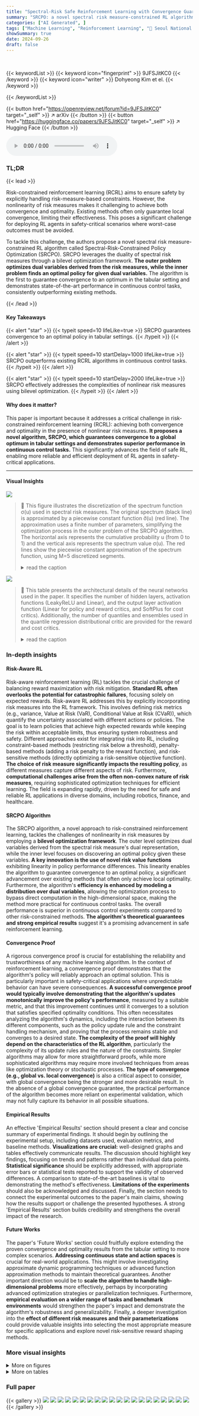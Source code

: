 ```yaml
---
title: "Spectral-Risk Safe Reinforcement Learning with Convergence Guarantees"
summary: "SRCPO: a novel spectral risk measure-constrained RL algorithm guaranteeing convergence to a global optimum, outperforming existing methods in continuous control tasks."
categories: ["AI Generated", ]
tags: ["Machine Learning", "Reinforcement Learning", "🏢 Seoul National University",]
showSummary: true
date: 2024-09-26
draft: false
---
```


<br>

{{< keywordList >}}
{{< keyword icon="fingerprint" >}} 9JFSJitKC0 {{< /keyword >}}
{{< keyword icon="writer" >}} Dohyeong Kim et el. {{< /keyword >}}
 
{{< /keywordList >}}

{{< button href="https://openreview.net/forum?id=9JFSJitKC0" target="_self" >}}
↗ arXiv
{{< /button >}}
{{< button href="https://huggingface.co/papers/9JFSJitKC0" target="_self" >}}
↗ Hugging Face
{{< /button >}}



<audio controls>
    <source src="https://ai-paper-reviewer.com/9JFSJitKC0/podcast.wav" type="audio/wav">
    Your browser does not support the audio element.
</audio>


### TL;DR


{{< lead >}}

Risk-constrained reinforcement learning (RCRL) aims to ensure safety by explicitly handling risk-measure-based constraints. However, the nonlinearity of risk measures makes it challenging to achieve both convergence and optimality.  Existing methods often only guarantee local convergence, limiting their effectiveness.  This poses a significant challenge for deploying RL agents in safety-critical scenarios where worst-case outcomes must be avoided.



To tackle this challenge, the authors propose a novel spectral risk measure-constrained RL algorithm called Spectral-Risk-Constrained Policy Optimization (SRCPO). SRCPO leverages the duality of spectral risk measures through a bilevel optimization framework. **The outer problem optimizes dual variables derived from the risk measures, while the inner problem finds an optimal policy for given dual variables.** The algorithm is the first to guarantee convergence to an optimum in the tabular setting and demonstrates state-of-the-art performance in continuous control tasks, consistently outperforming existing methods.

{{< /lead >}}


#### Key Takeaways

{{< alert "star" >}}
{{< typeit speed=10 lifeLike=true >}} SRCPO guarantees convergence to an optimal policy in tabular settings. {{< /typeit >}}
{{< /alert >}}

{{< alert "star" >}}
{{< typeit speed=10 startDelay=1000 lifeLike=true >}} SRCPO outperforms existing RCRL algorithms in continuous control tasks. {{< /typeit >}}
{{< /alert >}}

{{< alert "star" >}}
{{< typeit speed=10 startDelay=2000 lifeLike=true >}} SRCPO effectively addresses the complexities of nonlinear risk measures using bilevel optimization. {{< /typeit >}}
{{< /alert >}}

#### Why does it matter?
This paper is important because it addresses a critical challenge in risk-constrained reinforcement learning (RCRL): achieving both convergence and optimality in the presence of nonlinear risk measures. **It proposes a novel algorithm, SRCPO, which guarantees convergence to a global optimum in tabular settings and demonstrates superior performance in continuous control tasks.** This significantly advances the field of safe RL, enabling more reliable and efficient deployment of RL agents in safety-critical applications.

------
#### Visual Insights



![](https://ai-paper-reviewer.com/9JFSJitKC0/figures_5_1.jpg)

> 🔼 This figure illustrates the discretization of the spectrum function σ(u) used in spectral risk measures.  The original spectrum (black line) is approximated by a piecewise constant function ỡ(u) (red line). The approximation uses a finite number of parameters, simplifying the optimization process in the outer problem of the SRCPO algorithm. The horizontal axis represents the cumulative probability u (from 0 to 1) and the vertical axis represents the spectrum value σ(u). The red lines show the piecewise constant approximation of the spectrum function, using M=5 discretized segments.
> <details>
> <summary>read the caption</summary>
> Figure 1: Discretization of spectrum.
> </details>





![](https://ai-paper-reviewer.com/9JFSJitKC0/tables_24_1.jpg)

> 🔼 This table presents the architectural details of the neural networks used in the paper. It specifies the number of hidden layers, activation functions (LeakyReLU and Linear), and the output layer activation function (Linear for policy and reward critics, and SoftPlus for cost critics).  Additionally, the number of quantiles and ensembles used in the quantile regression distributional critic are provided for the reward and cost critics.
> <details>
> <summary>read the caption</summary>
> Table 1: Details of network structures.
> </details>





### In-depth insights


#### Risk-Aware RL
Risk-aware reinforcement learning (RL) tackles the crucial challenge of balancing reward maximization with risk mitigation.  **Standard RL often overlooks the potential for catastrophic failures**, focusing solely on expected rewards. Risk-aware RL addresses this by explicitly incorporating risk measures into the RL framework.  This involves defining risk metrics (e.g., variance, Value at Risk (VaR), Conditional Value at Risk (CVaR)), which quantify the uncertainty associated with different actions or policies.  The goal is to learn policies that achieve high expected rewards while keeping the risk within acceptable limits, thus ensuring system robustness and safety.  Different approaches exist for integrating risk into RL, including constraint-based methods (restricting risk below a threshold), penalty-based methods (adding a risk penalty to the reward function), and risk-sensitive methods (directly optimizing a risk-sensitive objective function). **The choice of risk measure significantly impacts the resulting policy**, as different measures capture different aspects of risk.  Furthermore, **computational challenges arise from the often non-convex nature of risk measures**, requiring sophisticated optimization techniques for efficient learning. The field is expanding rapidly, driven by the need for safe and reliable RL applications in diverse domains, including robotics, finance, and healthcare.

#### SRCPO Algorithm
The SRCPO algorithm, a novel approach to risk-constrained reinforcement learning, tackles the challenges of nonlinearity in risk measures by employing a **bilevel optimization framework**.  The outer level optimizes dual variables derived from the spectral risk measure's dual representation, while the inner level focuses on discovering an optimal policy given these variables.  **A key innovation is the use of novel risk value functions** exhibiting linearity in policy performance differences. This linearity enables the algorithm to guarantee convergence to an optimal policy, a significant advancement over existing methods that often only achieve local optimality.  Furthermore, the algorithm's **efficiency is enhanced by modeling a distribution over dual variables**, allowing the optimization process to bypass direct computation in the high-dimensional space, making the method more practical for continuous control tasks.  The overall performance is superior in continuous control experiments compared to other risk-constrained methods.  **The algorithm's theoretical guarantees and strong empirical results** suggest it's a promising advancement in safe reinforcement learning.

#### Convergence Proof
A rigorous convergence proof is crucial for establishing the reliability and trustworthiness of any machine learning algorithm.  In the context of reinforcement learning, a convergence proof demonstrates that the algorithm's policy will reliably approach an optimal solution. This is particularly important in safety-critical applications where unpredictable behavior can have severe consequences.  **A successful convergence proof would typically involve demonstrating that the algorithm's updates monotonically improve the policy's performance**, measured by a suitable metric, and that this improvement continues until it converges to a solution that satisfies specified optimality conditions. This often necessitates analyzing the algorithm's dynamics, including the interaction between its different components, such as the policy update rule and the constraint handling mechanism, and proving that the process remains stable and converges to a desired state.  **The complexity of the proof will highly depend on the characteristics of the RL algorithm**, particularly the complexity of its update rules and the nature of the constraints. Simpler algorithms may allow for more straightforward proofs, while more sophisticated algorithms may require more involved techniques from areas like optimization theory or stochastic processes.  **The type of convergence (e.g., global vs. local convergence)** is also a critical aspect to consider, with global convergence being the stronger and more desirable result. In the absence of a global convergence guarantee, the practical performance of the algorithm becomes more reliant on experimental validation, which may not fully capture its behavior in all possible situations.

#### Empirical Results
An effective 'Empirical Results' section should present a clear and concise summary of experimental findings. It should begin by outlining the experimental setup, including datasets used, evaluation metrics, and baseline methods.  **Visualizations are crucial:** well-designed graphs and tables effectively communicate results.  The discussion should highlight key findings, focusing on trends and patterns rather than individual data points.  **Statistical significance** should be explicitly addressed, with appropriate error bars or statistical tests reported to support the validity of observed differences.  A comparison to state-of-the-art baselines is vital to demonstrating the method's effectiveness.  **Limitations of the experiments** should also be acknowledged and discussed.  Finally, the section needs to connect the experimental outcomes to the paper's main claims, showing how the results support or challenge the presented hypotheses. A strong 'Empirical Results' section builds credibility and strengthens the overall impact of the research.

#### Future Works
The paper's 'Future Works' section could fruitfully explore extending the proven convergence and optimality results from the tabular setting to more complex scenarios.  **Addressing continuous state and action spaces** is crucial for real-world applications.  This might involve investigating approximate dynamic programming techniques or advanced function approximation methods to maintain theoretical guarantees.  Another important direction would be to **scale the algorithm to handle high-dimensional problems** more effectively, perhaps by incorporating advanced optimization strategies or parallelization techniques.  Furthermore, **empirical evaluation on a wider range of tasks and benchmark environments** would strengthen the paper's impact and demonstrate the algorithm's robustness and generalizability.  Finally, a deeper investigation into the **effect of different risk measures and their parameterizations** could provide valuable insights into selecting the most appropriate measure for specific applications and explore novel risk-sensitive reward shaping methods.


### More visual insights

<details>
<summary>More on figures
</summary>


![](https://ai-paper-reviewer.com/9JFSJitKC0/figures_7_1.jpg)

> 🔼 This figure displays the training curves for two legged robot locomotion tasks (quadrupedal and bipedal).  It compares several reinforcement learning algorithms (SRCPO, CPPO, CVaR-CPO, SDAC, WCSAC-D, and SDPO) across four metrics: reward sum, and three cost rates (Cost Rate 1, 2, 3).  Each algorithm's performance is shown as a line plot, with shaded areas representing standard deviations.  Horizontal lines represent the constraint thresholds for cost rates. The figure illustrates the relative performance of each algorithm in achieving high rewards while satisfying multiple constraints.
> <details>
> <summary>read the caption</summary>
> Figure 2: Training curves of the legged robot locomotion tasks. The upper graph shows results for the quadrupedal robot, and the lower one is for the bipedal robot. The solid line in each graph represents the average of each metric, and the shaded area indicates the standard deviation scaled by 0.5. The results are obtained by training each algorithm with five random seeds.
> </details>



![](https://ai-paper-reviewer.com/9JFSJitKC0/figures_8_1.jpg)

> 🔼 Training curves for four Safety Gymnasium tasks (point goal, car goal, point button, car button) comparing the proposed Spectral-Risk-Constrained Policy Optimization (SRCPO) method to four other safe reinforcement learning algorithms (CPPO, CVaR-CPO, SDAC, WCSAC-D, SDPO).  The plots show reward sum and cost rate over training time (environmental steps).  Shaded regions represent standard deviation (scaled by 0.2).  Each algorithm was run with five random seeds.
> <details>
> <summary>read the caption</summary>
> Figure 3: Training curves of the Safety Gymnasium tasks. The results for each task are displayed in columns, titled with the task name. The solid line represents the average of each metric, and the shaded area indicates the standard deviation scaled by 0.2. The results are obtained by training each algorithm with five random seeds.
> </details>



![](https://ai-paper-reviewer.com/9JFSJitKC0/figures_8_2.jpg)

> 🔼 This figure shows the correlation between cost rate and reward sum for different risk measures (Wang, CVaR, Pow) and risk levels (alpha).  The left panel displays ellipses representing the mean and standard deviation of the cost rate and reward sum for policies trained under each condition. The middle panels show the cost rate distributions, illustrating the effect of each risk measure and its associated risk level on the distribution of cost rates. The right panel shows the distribution of cost rates under different risk levels for CVaR specifically.
> <details>
> <summary>read the caption</summary>
> Figure 4: (Left) A correlation graph between cost rate and reward sum for policies trained in the point goal task under various risk measure constraints. The results are achieved by training policies with five random seeds for each risk measure and risk level. The center and radius of each ellipse show the average and standard deviation of the results from the five seeds, respectively. (Middle) Distribution graphs of the cost rate under different risk measure constraints. Locations of several percentiles (from the 50th to the 99th) are marked on the plot. The risk level of each risk measure is selected to have a similar cost rate. After training a policy in the point goal task, cost distributions have been collected by rolling out the trained policy across 500 episodes. (Right) Distribution graphs of the cost rate with different risk levels, a, under the CVaR constraint.
> </details>



![](https://ai-paper-reviewer.com/9JFSJitKC0/figures_23_1.jpg)

> 🔼 The figure shows four different environments used in the experiments. (a) and (b) are the Safety Gymnasium environments, where a point robot or a car-like robot needs to reach a goal position or press a button without colliding with obstacles. (c) and (d) are the legged robot locomotion environments, where a quadrupedal or a bipedal robot needs to track a desired velocity while maintaining balance and avoiding falls.
> <details>
> <summary>read the caption</summary>
> Figure 5: Rendered images of the Safety Gymnasium and the legged robot locomotion tasks.
> </details>



![](https://ai-paper-reviewer.com/9JFSJitKC0/figures_27_1.jpg)

> 🔼 This figure visualizes the original and discretized spectrum functions of the Wang risk measure for three different risk levels (α = 0.5, 1.0, 1.5).  The original spectrum, a continuous function, is compared against its discretized counterpart, which is a piecewise constant function obtained through the discretization process described in Section 6.1 of the paper. This process approximates the continuous spectrum with a finite number of parameters, making it computationally feasible to solve the optimization problem. The plots show how the discretized spectrum closely approximates the original, especially for lower values of u (cumulative distribution function). The differences are more noticeable at higher u values where the original spectrum function increases sharply.
> <details>
> <summary>read the caption</summary>
> Figure 6: Visualization of the spectrum function of the Wang risk measure and the discretized results.
> </details>



![](https://ai-paper-reviewer.com/9JFSJitKC0/figures_27_2.jpg)

> 🔼 This figure visualizes the original and discretized spectrum functions for the Wang risk measure at three different risk levels (α = 0.5, 1.0, 1.5). The discretization, a crucial step in the proposed SRCPO algorithm, approximates the original spectrum function using a finite number of parameters for computational tractability.  The plots show how the discretized spectrum closely follows the shape of the original spectrum, demonstrating the effectiveness of the discretization method.
> <details>
> <summary>read the caption</summary>
> Figure 6: Visualization of the spectrum function of the Wang risk measure and the discretized results.
> </details>



![](https://ai-paper-reviewer.com/9JFSJitKC0/figures_27_3.jpg)

> 🔼 This figure shows the training curves for the point goal task using different risk measures (Pow, CVaR, and Wang) and different risk levels (α).  Each measure's performance is plotted across five random seeds, with the solid line indicating the average reward and cost rate, and shaded area representing standard deviation. This illustrates the impact of different risk measures and levels on the reward achieved while maintaining cost constraints.
> <details>
> <summary>read the caption</summary>
> Figure 8: Training curves of the point goal task with different risk levels and risk measures. Each column shows the results on the risk measure whose name appears in the plot title. The solid line in each graph represents the average of each metric, and the shaded area indicates the standard deviation scaled by 0.2. The results are obtained by training algorithms with five random seeds.
> </details>



</details>




<details>
<summary>More on tables
</summary>


![](https://ai-paper-reviewer.com/9JFSJitKC0/tables_25_1.jpg)
> 🔼 This table lists the hyperparameter settings used in the experiments for all the algorithms, including the proposed SRCPO method and several baseline methods.  It covers various aspects of algorithm configuration, such as learning rates, batch sizes, numbers of updates, and parameters specific to certain algorithms like the trust region size for CPO and the entropy coefficient for SAC. The table helps clarify the experimental setup and ensure reproducibility of results.
> <details>
> <summary>read the caption</summary>
> Table 2: Description on hyperparameter settings.
> </details>

![](https://ai-paper-reviewer.com/9JFSJitKC0/tables_25_2.jpg)
> 🔼 This table presents the averaged training time for six different safe reinforcement learning algorithms on the point goal task of the safety gymnasium.  The training time is measured in hours, minutes, and seconds and averaged over five separate training runs for each algorithm.  The purpose is to provide a comparison of the computational efficiency of different methods.
> <details>
> <summary>read the caption</summary>
> Table 3: Training time for the point goal task averaged over five runs.
> </details>

![](https://ai-paper-reviewer.com/9JFSJitKC0/tables_26_1.jpg)
> 🔼 The table shows the results of the discretization of the Wang and Pow risk measures for different risk levels (α = 0.5, 1.0, 0.75, 0.9). For each risk measure and risk level, the table provides the optimized values of the parameters {nj} and {aj} for the discretized spectrum, as defined in equation (10). These parameters are obtained by minimizing the distance between the original spectrum function and its discretized version, as described in the paper.
> <details>
> <summary>read the caption</summary>
> Table 4: Discretization results.
> </details>

</details>




### Full paper

{{< gallery >}}
<img src="https://ai-paper-reviewer.com/9JFSJitKC0/1.png" class="grid-w50 md:grid-w33 xl:grid-w25" />
<img src="https://ai-paper-reviewer.com/9JFSJitKC0/2.png" class="grid-w50 md:grid-w33 xl:grid-w25" />
<img src="https://ai-paper-reviewer.com/9JFSJitKC0/3.png" class="grid-w50 md:grid-w33 xl:grid-w25" />
<img src="https://ai-paper-reviewer.com/9JFSJitKC0/4.png" class="grid-w50 md:grid-w33 xl:grid-w25" />
<img src="https://ai-paper-reviewer.com/9JFSJitKC0/5.png" class="grid-w50 md:grid-w33 xl:grid-w25" />
<img src="https://ai-paper-reviewer.com/9JFSJitKC0/6.png" class="grid-w50 md:grid-w33 xl:grid-w25" />
<img src="https://ai-paper-reviewer.com/9JFSJitKC0/7.png" class="grid-w50 md:grid-w33 xl:grid-w25" />
<img src="https://ai-paper-reviewer.com/9JFSJitKC0/8.png" class="grid-w50 md:grid-w33 xl:grid-w25" />
<img src="https://ai-paper-reviewer.com/9JFSJitKC0/9.png" class="grid-w50 md:grid-w33 xl:grid-w25" />
<img src="https://ai-paper-reviewer.com/9JFSJitKC0/10.png" class="grid-w50 md:grid-w33 xl:grid-w25" />
<img src="https://ai-paper-reviewer.com/9JFSJitKC0/11.png" class="grid-w50 md:grid-w33 xl:grid-w25" />
<img src="https://ai-paper-reviewer.com/9JFSJitKC0/12.png" class="grid-w50 md:grid-w33 xl:grid-w25" />
<img src="https://ai-paper-reviewer.com/9JFSJitKC0/13.png" class="grid-w50 md:grid-w33 xl:grid-w25" />
<img src="https://ai-paper-reviewer.com/9JFSJitKC0/14.png" class="grid-w50 md:grid-w33 xl:grid-w25" />
<img src="https://ai-paper-reviewer.com/9JFSJitKC0/15.png" class="grid-w50 md:grid-w33 xl:grid-w25" />
<img src="https://ai-paper-reviewer.com/9JFSJitKC0/16.png" class="grid-w50 md:grid-w33 xl:grid-w25" />
<img src="https://ai-paper-reviewer.com/9JFSJitKC0/17.png" class="grid-w50 md:grid-w33 xl:grid-w25" />
<img src="https://ai-paper-reviewer.com/9JFSJitKC0/18.png" class="grid-w50 md:grid-w33 xl:grid-w25" />
<img src="https://ai-paper-reviewer.com/9JFSJitKC0/19.png" class="grid-w50 md:grid-w33 xl:grid-w25" />
<img src="https://ai-paper-reviewer.com/9JFSJitKC0/20.png" class="grid-w50 md:grid-w33 xl:grid-w25" />
{{< /gallery >}}